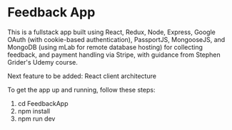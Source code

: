 # Feedback App

This is a fullstack app built using React, Redux, Node, Express, Google OAuth (with cookie-based authentication), PassportJS, MongooseJS, and MongoDB (using mLab for remote database hosting) for collecting feedback, and payment handling via Stripe, with guidance from Stephen Grider's Udemy course.

Next feature to be added: React client architecture

To get the app up and running, follow these steps:

1) cd FeedbackApp
2) npm install
3) npm run dev